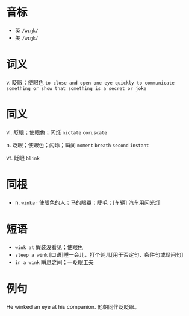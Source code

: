 # 音标

- 英 `/wɪŋk/`
- 美 `/wɪŋk/`

# 词义

v. 眨眼；使眼色
`to close and open one eye quickly to communicate something or show that something is a secret or joke`

# 同义

vi. 眨眼；使眼色；闪烁
`nictate` `coruscate`

n. 眨眼；使眼色；闪烁；瞬间
`moment` `breath` `second` `instant`

vt. 眨眼
`blink`

# 同根

- n. `winker` 使眼色的人；马的眼罩；睫毛；[车辆] 汽车用闪光灯

# 短语

- `wink at` 假装没看见；使眼色
- `sleep a wink` [口语]睡一会儿，打个盹儿[用于否定句、条件句或疑问句]
- `in a wink` 瞬息之间；一眨眼工夫

# 例句

He winked an eye at his companion.
他朝同伴眨眨眼。


